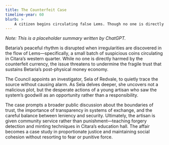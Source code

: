 ```yaml
---
title: The Counterfeit Case
timeline-year: 60
blurb: >
    A citizen begins circulating false Lems. Though no one is directly harmed, the case raises vital questions about trust, enforcement, and how to preserve integrity without authoritarian overreach.
---
```


*Note: This is a placeholder summary written by ChatGPT.*

Betaria’s peaceful rhythm is disrupted when irregularities are discovered in the flow of Lems—specifically, a small batch of suspicious coins circulating in Citara’s western quarter. While no one is directly harmed by the counterfeit currency, the issue threatens to undermine the fragile trust that sustains Betaria’s post-physical money economy.

The Council appoints an investigator, Sela of Redvale, to quietly trace the source without causing alarm. As Sela delves deeper, she uncovers not a malicious plot, but the desperate actions of a young artisan who saw the system’s goodwill as an opportunity rather than a responsibility.

The case prompts a broader public discussion about the boundaries of trust, the importance of transparency in systems of exchange, and the careful balance between leniency and security. Ultimately, the artisan is given community service rather than punishment—teaching forgery detection and minting techniques in Citara’s education hall. The affair becomes a case study in proportionate justice and maintaining social cohesion without resorting to fear or punitive force.
